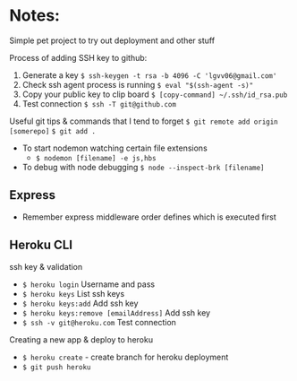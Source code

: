 # Notes:

Simple pet project to try out deployment and other stuff

Process of adding SSH key to github:
1. Generate a key `$ ssh-keygen -t rsa -b 4096 -C 'lgvv06@gmail.com'`
2. Check ssh agent process is running `$ eval "$(ssh-agent -s)"`
3. Copy your public key to clip board `$ [copy-command] ~/.ssh/id_rsa.pub`
4. Test connection `$ ssh -T git@github.com`

Useful git tips & commands that I tend to forget
`$ git remote add origin [somerepo]`
`$ git add .`



- To start nodemon watching certain file extensions
    - `$ nodemon [filename] -e js,hbs`
- To debug with node debugging `$ node --inspect-brk [filename]`

## Express
- Remember express middleware order defines which is executed first

## Heroku CLI

ssh key & validation
- `$ heroku login` Username and pass
- `$ heroku keys` List ssh keys
- `$ heroku keys:add` Add ssh key
- `$ heroku keys:remove [emailAddress]` Add ssh key
- `$ ssh -v git@heroku.com` Test connection

Creating a new app & deploy to heroku
- `$ heroku create` - create branch for heroku deployment
- `$ git push heroku` 